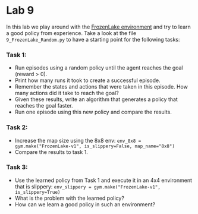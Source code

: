 # Lab 9

In this lab we play around with the [FrozenLake environment](https://gym.openai.com/envs/FrozenLake-v0/) and try to learn a good policy from experience.
Take a look at the file `9_FrozenLake_Random.py` to have a starting point for the following tasks:

### Task 1:
- Run episodes using a random policy until the agent reaches the goal (reward > 0).
- Print how many runs it took to create a successful episode.
- Remember the states and actions that were taken in this episode. How many actions did it take to reach the goal?
- Given these results, write an algorithm that generates a policy that reaches the goal faster.
- Run one episode using this new policy and compare the results.

### Task 2:
- Increase the map size using the 8x8 env:
 `env_8x8 = gym.make("FrozenLake-v1", is_slippery=False, map_name="8x8")`
- Compare the results to task 1.

### Task 3:
- Use the learned policy from Task 1 and execute it in an 4x4 environment that is slippery:
`env_slippery = gym.make("FrozenLake-v1", is_slippery=True)`
- What is the problem with the learned policy?
- How can we learn a good policy in such an environment?
